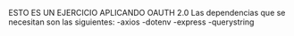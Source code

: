 ESTO ES UN EJERCICIO APLICANDO OAUTH 2.0
  Las dependencias que se necesitan son las siguientes:
    -axios
    -dotenv
    -express
    -querystring
